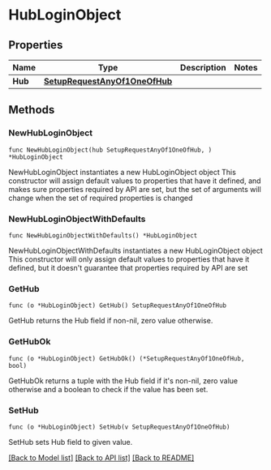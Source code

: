 # HubLoginObject

## Properties

Name | Type | Description | Notes
------------ | ------------- | ------------- | -------------
**Hub** | [**SetupRequestAnyOf1OneOfHub**](SetupRequestAnyOf1OneOfHub.md) |  | 

## Methods

### NewHubLoginObject

`func NewHubLoginObject(hub SetupRequestAnyOf1OneOfHub, ) *HubLoginObject`

NewHubLoginObject instantiates a new HubLoginObject object
This constructor will assign default values to properties that have it defined,
and makes sure properties required by API are set, but the set of arguments
will change when the set of required properties is changed

### NewHubLoginObjectWithDefaults

`func NewHubLoginObjectWithDefaults() *HubLoginObject`

NewHubLoginObjectWithDefaults instantiates a new HubLoginObject object
This constructor will only assign default values to properties that have it defined,
but it doesn't guarantee that properties required by API are set

### GetHub

`func (o *HubLoginObject) GetHub() SetupRequestAnyOf1OneOfHub`

GetHub returns the Hub field if non-nil, zero value otherwise.

### GetHubOk

`func (o *HubLoginObject) GetHubOk() (*SetupRequestAnyOf1OneOfHub, bool)`

GetHubOk returns a tuple with the Hub field if it's non-nil, zero value otherwise
and a boolean to check if the value has been set.

### SetHub

`func (o *HubLoginObject) SetHub(v SetupRequestAnyOf1OneOfHub)`

SetHub sets Hub field to given value.



[[Back to Model list]](../README.md#documentation-for-models) [[Back to API list]](../README.md#documentation-for-api-endpoints) [[Back to README]](../README.md)


